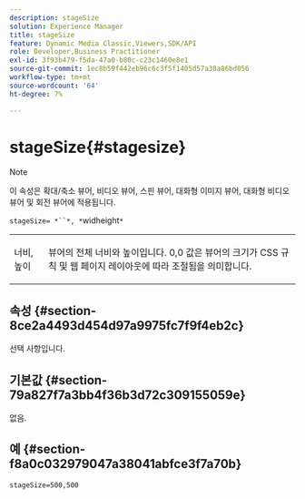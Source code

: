 ```yaml
---
description: stageSize
solution: Experience Manager
title: stageSize
feature: Dynamic Media Classic,Viewers,SDK/API
role: Developer,Business Practitioner
exl-id: 3f93b479-f5da-47a0-b80c-c23c1460e8e1
source-git-commit: 1ec8b59f442eb96c6c3f5f1405d57a38a86bd056
workflow-type: tm+mt
source-wordcount: '64'
ht-degree: 7%

---
```


# stageSize{#stagesize}

>[!NOTE]
>
>이 속성은 확대/축소 뷰어, 비디오 뷰어, 스핀 뷰어, 대화형 이미지 뷰어, 대화형 비디오 뷰어 및 회전 뷰어에 적용됩니다.

`stageSize= *``*, *`widheight`*`

<table id="table_0070E5402099428DBEA2A900CADB2BAA"> 
 <tbody> 
  <tr> 
   <td colname="col1"> <p><span class="codeph"> <span class="varname"> 너비</span>, <span class="varname"> 높이</span></span> </p> </td> 
   <td colname="col2"> <p> 뷰어의 전체 너비와 높이입니다. <span class="codeph"> 0,0</span> 값은 뷰어의 크기가 CSS 규칙 및 웹 페이지 레이아웃에 따라 조절됨을 의미합니다. </p> </td> 
  </tr> 
 </tbody> 
</table>

## 속성 {#section-8ce2a4493d454d97a9975fc7f9f4eb2c}

선택 사항입니다.

## 기본값 {#section-79a827f7a3bb4f36b3d72c309155059e}

없음.

## 예 {#section-f8a0c032979047a38041abfce3f7a70b}

`stageSize=500,500`
